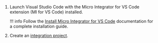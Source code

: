 1. Launch Visual Studio Code with the Micro Integrator for VS Code extension (MI for VS Code) installed.

    !!! info
        Follow the [Install Micro Integrator for VS Code](https://mi.docs.wso2.com/en/4.4.0/develop/mi-for-vscode/install-wso2-mi-for-vscode) documentation for a complete installation guide.

2. Create an [integration project](https://mi.docs.wso2.com/en/4.4.0/develop/create-integration-project/).
